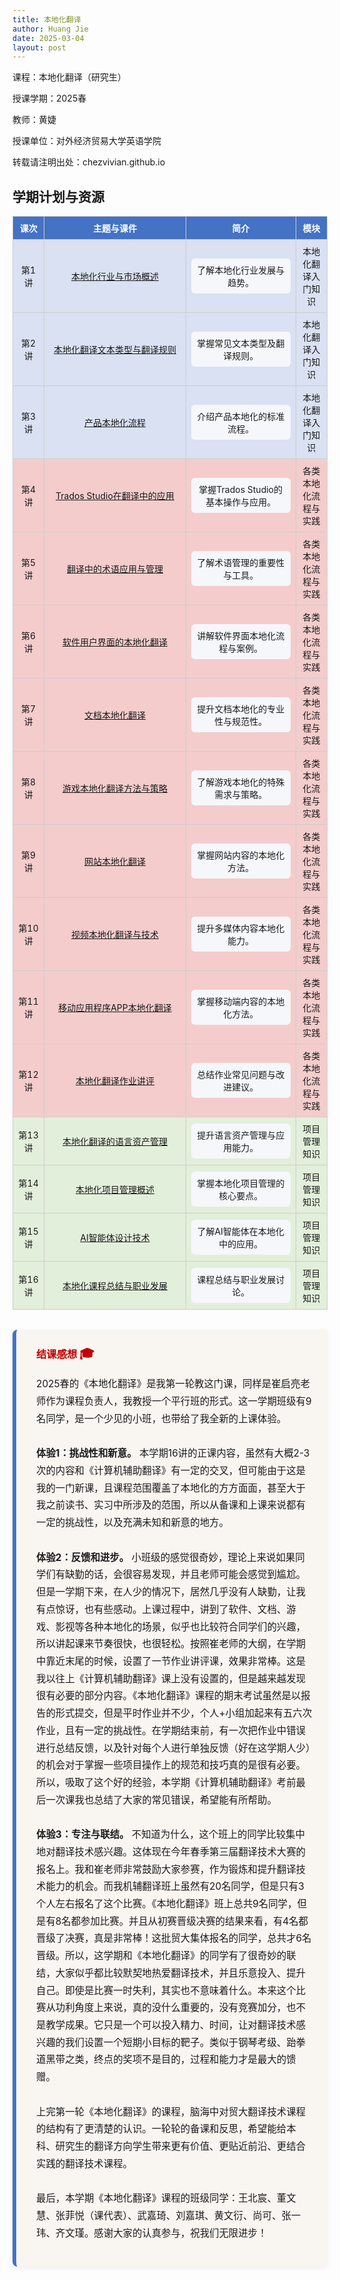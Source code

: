 ```yaml
---
title: 本地化翻译
author: Huang Jie
date: 2025-03-04
layout: post
---
```


课程：本地化翻译（研究生）

授课学期：2025春

教师：黄婕

授课单位：对外经济贸易大学英语学院

转载请注明出处：chezvivian.github.io

<!-- 学期计划与资源（可视化表格） -->
<h2>学期计划与资源</h2>
<table style="width:100%; border-collapse:collapse; text-align:center; font-size:1em;">
  <tr style="background:#4472c4; color:#fff;">
    <th style="border:1px solid #ccc; padding:8px; width:10%;">课次</th>
    <th style="border:1px solid #ccc; padding:8px; width:45%;">主题与课件</th>
    <th style="border:1px solid #ccc; padding:8px; width:35%;">简介</th>
    <th style="border:1px solid #ccc; padding:8px; width:10%;">模块</th>
  </tr>
  <tr style="background:#d9e1f2;">
    <td style="border:1px solid #ccc; padding:8px;">第1讲</td>
    <td style="border:1px solid #ccc; padding:8px;"><a href="https://chezvivian.github.io/class/l10n_pdf/第1讲_本地化行业与市场概述.pdf" target="_blank">本地化行业与市场概述</a></td>
    <td style="border:1px solid #ccc; padding:8px;"><div style='background:#f5f7fa; border-radius:6px; padding:8px;'>了解本地化行业发展与趋势。</div></td>
    <td style="border:1px solid #ccc; padding:8px;">本地化翻译入门知识</td>
  </tr>
  <tr style="background:#d9e1f2;">
    <td style="border:1px solid #ccc; padding:8px;">第2讲</td>
    <td style="border:1px solid #ccc; padding:8px;"><a href="https://chezvivian.github.io/class/l10n_pdf/第2讲_本地化翻译文本类型与翻译规则.pdf" target="_blank">本地化翻译文本类型与翻译规则</a></td>
    <td style="border:1px solid #ccc; padding:8px;"><div style='background:#f5f7fa; border-radius:6px; padding:8px;'>掌握常见文本类型及翻译规则。</div></td>
    <td style="border:1px solid #ccc; padding:8px;">本地化翻译入门知识</td>
  </tr>
  <tr style="background:#d9e1f2;">
    <td style="border:1px solid #ccc; padding:8px;">第3讲</td>
    <td style="border:1px solid #ccc; padding:8px;"><a href="https://chezvivian.github.io/class/l10n_pdf/第3讲_产品本地化流程.pdf" target="_blank">产品本地化流程</a></td>
    <td style="border:1px solid #ccc; padding:8px;"><div style='background:#f5f7fa; border-radius:6px; padding:8px;'>介绍产品本地化的标准流程。</div></td>
    <td style="border:1px solid #ccc; padding:8px;">本地化翻译入门知识</td>
  </tr>
  <tr style="background:#f4cccc;">
    <td style="border:1px solid #ccc; padding:8px;">第4讲</td>
    <td style="border:1px solid #ccc; padding:8px;"><a href="https://chezvivian.github.io/class/l10n_pdf/第4讲_Trados_Studio在翻译中的应用.pdf" target="_blank">Trados Studio在翻译中的应用</a></td>
    <td style="border:1px solid #ccc; padding:8px;"><div style='background:#f5f7fa; border-radius:6px; padding:8px;'>掌握Trados Studio的基本操作与应用。</div></td>
    <td style="border:1px solid #ccc; padding:8px;">各类本地化流程与实践</td>
  </tr>
  <tr style="background:#f4cccc;">
    <td style="border:1px solid #ccc; padding:8px;">第5讲</td>
    <td style="border:1px solid #ccc; padding:8px;"><a href="https://chezvivian.github.io/class/l10n_pdf/第5讲_翻译中的术语应用与管理.pdf" target="_blank">翻译中的术语应用与管理</a></td>
    <td style="border:1px solid #ccc; padding:8px;"><div style='background:#f5f7fa; border-radius:6px; padding:8px;'>了解术语管理的重要性与工具。</div></td>
    <td style="border:1px solid #ccc; padding:8px;">各类本地化流程与实践</td>
  </tr>
  <tr style="background:#f4cccc;">
    <td style="border:1px solid #ccc; padding:8px;">第6讲</td>
    <td style="border:1px solid #ccc; padding:8px;"><a href="https://chezvivian.github.io/class/l10n_pdf/第6讲_软件用户界面的本地化翻译.pdf" target="_blank">软件用户界面的本地化翻译</a></td>
    <td style="border:1px solid #ccc; padding:8px;"><div style='background:#f5f7fa; border-radius:6px; padding:8px;'>讲解软件界面本地化流程与案例。</div></td>
    <td style="border:1px solid #ccc; padding:8px;">各类本地化流程与实践</td>
  </tr>
  <tr style="background:#f4cccc;">
    <td style="border:1px solid #ccc; padding:8px;">第7讲</td>
    <td style="border:1px solid #ccc; padding:8px;"><a href="https://chezvivian.github.io/class/l10n_pdf/第7讲_文档本地化翻译.pdf" target="_blank">文档本地化翻译</a></td>
    <td style="border:1px solid #ccc; padding:8px;"><div style='background:#f5f7fa; border-radius:6px; padding:8px;'>提升文档本地化的专业性与规范性。</div></td>
    <td style="border:1px solid #ccc; padding:8px;">各类本地化流程与实践</td>
  </tr>
  <tr style="background:#f4cccc;">
    <td style="border:1px solid #ccc; padding:8px;">第8讲</td>
    <td style="border:1px solid #ccc; padding:8px;"><a href="https://chezvivian.github.io/class/l10n_pdf/第8讲_游戏本地化翻译方法与策略.pdf" target="_blank">游戏本地化翻译方法与策略</a></td>
    <td style="border:1px solid #ccc; padding:8px;"><div style='background:#f5f7fa; border-radius:6px; padding:8px;'>了解游戏本地化的特殊需求与策略。</div></td>
    <td style="border:1px solid #ccc; padding:8px;">各类本地化流程与实践</td>
  </tr>
  <tr style="background:#f4cccc;">
    <td style="border:1px solid #ccc; padding:8px;">第9讲</td>
    <td style="border:1px solid #ccc; padding:8px;"><a href="https://chezvivian.github.io/class/l10n_pdf/第9讲_网站本地化翻译.pdf" target="_blank">网站本地化翻译</a></td>
    <td style="border:1px solid #ccc; padding:8px;"><div style='background:#f5f7fa; border-radius:6px; padding:8px;'>掌握网站内容的本地化方法。</div></td>
    <td style="border:1px solid #ccc; padding:8px;">各类本地化流程与实践</td>
  </tr>
  <tr style="background:#f4cccc;">
    <td style="border:1px solid #ccc; padding:8px;">第10讲</td>
    <td style="border:1px solid #ccc; padding:8px;"><a href="https://chezvivian.github.io/class/l10n_pdf/第10讲_视频本地化翻译与技术.pdf" target="_blank">视频本地化翻译与技术</a></td>
    <td style="border:1px solid #ccc; padding:8px;"><div style='background:#f5f7fa; border-radius:6px; padding:8px;'>提升多媒体内容本地化能力。</div></td>
    <td style="border:1px solid #ccc; padding:8px;">各类本地化流程与实践</td>
  </tr>
  <tr style="background:#f4cccc;">
    <td style="border:1px solid #ccc; padding:8px;">第11讲</td>
    <td style="border:1px solid #ccc; padding:8px;"><a href="https://chezvivian.github.io/class/l10n_pdf/第11讲_移动应用程序APP本地化翻译.pdf" target="_blank">移动应用程序APP本地化翻译</a></td>
    <td style="border:1px solid #ccc; padding:8px;"><div style='background:#f5f7fa; border-radius:6px; padding:8px;'>掌握移动端内容的本地化方法。</div></td>
    <td style="border:1px solid #ccc; padding:8px;">各类本地化流程与实践</td>
  </tr>
  <tr style="background:#f4cccc;">
    <td style="border:1px solid #ccc; padding:8px;">第12讲</td>
    <td style="border:1px solid #ccc; padding:8px;"><a href="https://chezvivian.github.io/class/l10n_pdf/第12讲_本地化翻译作业讲评.pdf" target="_blank">本地化翻译作业讲评</a></td>
    <td style="border:1px solid #ccc; padding:8px;"><div style='background:#f5f7fa; border-radius:6px; padding:8px;'>总结作业常见问题与改进建议。</div></td>
    <td style="border:1px solid #ccc; padding:8px;">各类本地化流程与实践</td>
  </tr>
  <tr style="background:#e2efda;">
    <td style="border:1px solid #ccc; padding:8px;">第13讲</td>
    <td style="border:1px solid #ccc; padding:8px;"><a href="https://chezvivian.github.io/class/l10n_pdf/第13讲_本地化翻译的语言资产管理.pdf" target="_blank">本地化翻译的语言资产管理</a></td>
    <td style="border:1px solid #ccc; padding:8px;"><div style='background:#f5f7fa; border-radius:6px; padding:8px;'>提升语言资产管理与应用能力。</div></td>
    <td style="border:1px solid #ccc; padding:8px;">项目管理知识</td>
  </tr>
  <tr style="background:#e2efda;">
    <td style="border:1px solid #ccc; padding:8px;">第14讲</td>
    <td style="border:1px solid #ccc; padding:8px;"><a href="https://chezvivian.github.io/class/l10n_pdf/第14讲_本地化项目管理概述.pdf" target="_blank">本地化项目管理概述</a></td>
    <td style="border:1px solid #ccc; padding:8px;"><div style='background:#f5f7fa; border-radius:6px; padding:8px;'>掌握本地化项目管理的核心要点。</div></td>
    <td style="border:1px solid #ccc; padding:8px;">项目管理知识</td>
  </tr>
  <tr style="background:#e2efda;">
    <td style="border:1px solid #ccc; padding:8px;">第15讲</td>
    <td style="border:1px solid #ccc; padding:8px;"><a href="https://chezvivian.github.io/class/l10n_pdf/第15讲_AI智能体设计技术.pdf" target="_blank">AI智能体设计技术</a></td>
    <td style="border:1px solid #ccc; padding:8px;"><div style='background:#f5f7fa; border-radius:6px; padding:8px;'>了解AI智能体在本地化中的应用。</div></td>
    <td style="border:1px solid #ccc; padding:8px;">项目管理知识</td>
  </tr>
  <tr style="background:#e2efda;">
    <td style="border:1px solid #ccc; padding:8px;">第16讲</td>
    <td style="border:1px solid #ccc; padding:8px;"><a href="https://chezvivian.github.io/class/l10n_pdf/第16讲_本地化课程总结与职业发展.pdf" target="_blank">本地化课程总结与职业发展</a></td>
    <td style="border:1px solid #ccc; padding:8px;"><div style='background:#f5f7fa; border-radius:6px; padding:8px;'>课程总结与职业发展讨论。</div></td>
    <td style="border:1px solid #ccc; padding:8px;">项目管理知识</td>
  </tr>
</table>

<!-- 结课感想美化区块 -->
<div style="background:#f9f6f2; border-left:6px solid #4472c4; border-radius:8px; box-shadow:0 2px 8px #eee; padding:24px 24px 24px 32px; margin:32px 0;">
  <h3 style="color:#c00000; margin-top:0;">结课感想 <span style="font-size:1.2em;">🎓</span></h3>
  <p style="font-size:1.1em; line-height:1.8;">
    2025春的《本地化翻译》是我第一轮教这门课，同样是崔启亮老师作为课程负责人，我教授一个平行班的形式。这一学期班级有9名同学，是一个少见的小班，也带给了我全新的上课体验。<br><br>
    <b>体验1：挑战性和新意。</b> 本学期16讲的正课内容，虽然有大概2-3次的内容和《计算机辅助翻译》有一定的交叉，但可能由于这是我的一门新课，且课程范围覆盖了本地化的方方面面，甚至大于我之前读书、实习中所涉及的范围，所以从备课和上课来说都有一定的挑战性，以及充满未知和新意的地方。<br><br>
    <b>体验2：反馈和进步。</b> 小班级的感觉很奇妙，理论上来说如果同学们有缺勤的话，会很容易发现，并且老师可能会感觉到尴尬。但是一学期下来，在人少的情况下，居然几乎没有人缺勤，让我有点惊讶，也有些感动。上课过程中，讲到了软件、文档、游戏、影视等各种本地化的场景，似乎也比较符合同学们的兴趣，所以讲起课来节奏很快，也很轻松。按照崔老师的大纲，在学期中靠近末尾的时候，设置了一节作业讲评课，效果非常棒。这是我以往上《计算机辅助翻译》课上没有设置的，但是越来越发现很有必要的部分内容。《本地化翻译》课程的期末考试虽然是以报告的形式提交，但是平时作业并不少，个人+小组加起来有五六次作业，且有一定的挑战性。在学期结束前，有一次把作业中错误进行总结反馈，以及针对每个人进行单独反馈（好在这学期人少）的机会对于掌握一些项目操作上的规范和技巧真的是很有必要。所以，吸取了这个好的经验，本学期《计算机辅助翻译》考前最后一次课我也总结了大家的常见错误，希望能有所帮助。<br><br>
    <b>体验3：专注与联结。</b> 不知道为什么，这个班上的同学比较集中地对翻译技术感兴趣。这体现在今年春季第三届翻译技术大赛的报名上。我和崔老师非常鼓励大家参赛，作为锻炼和提升翻译技术能力的机会。而我机辅翻译班上虽然有20名同学，但是只有3个人左右报名了这个比赛。《本地化翻译》班上总共9名同学，但是有8名都参加比赛。并且从初赛晋级决赛的结果来看，有4名都晋级了决赛，真是非常棒！这批贸大集体报名的同学，总共才6名晋级。所以，这学期和《本地化翻译》的同学有了很奇妙的联结，大家似乎都比较默契地热爱翻译技术，并且乐意投入、提升自己。即使是比赛一时失利，其实也不意味着什么。本来这个比赛从功利角度上来说，真的没什么重要的，没有竞赛加分，也不是教学成果。它只是一个可以投入精力、时间，让对翻译技术感兴趣的我们设置一个短期小目标的靶子。类似于钢琴考级、跆拳道黑带之类，终点的奖项不是目的，过程和能力才是最大的馈赠。<br><br>
    上完第一轮《本地化翻译》的课程，脑海中对贸大翻译技术课程的结构有了更清楚的认识。一轮轮的备课和反思，希望能给本科、研究生的翻译方向学生带来更有价值、更贴近前沿、更结合实践的翻译技术课程。<br><br>
    最后，本学期《本地化翻译》课程的班级同学：王北宸、董文慧、张菲悦（课代表）、武嘉琦、刘嘉琪、黄文衍、尚可、张一玮、齐文瑾。感谢大家的认真参与，祝我们无限进步！
  </p>
</div>

